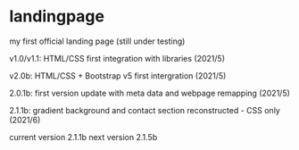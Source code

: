 # landingpage
my first official landing page (still under testing)

v1.0/v1.1: HTML/CSS first integration with libraries (2021/5)

v2.0b: HTML/CSS + Bootstrap v5 first intergration (2021/5)

2.0.1b: first version update with meta data and webpage remapping (2021/5)

2.1.1b: gradient background and contact section reconstructed - CSS only (2021/6)

current version 2.1.1b
next version 2.1.5b
